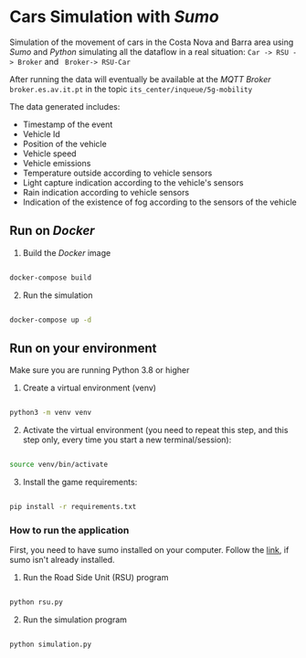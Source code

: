 
# Cars Simulation with _Sumo_

Simulation of the movement of cars in the Costa Nova and Barra area using _Sumo_ and _Python_ simulating all the dataflow in a real situation: `Car -> RSU -> Broker` and ` Broker-> RSU-Car`

After running the data will eventually be available at the _MQTT Broker_ `broker.es.av.it.pt` in the topic `its_center/inqueue/5g-mobility`

The data generated includes:
- Timestamp of the event
- Vehicle Id
- Position of the vehicle
- Vehicle speed
- Vehicle emissions
- Temperature outside according to vehicle sensors
- Light capture indication according to the vehicle's sensors
- Rain indication according to vehicle sensors
- Indication of the existence of fog according to the sensors of the vehicle

## Run on _Docker_

1. Build the _Docker_ image

```bash

docker-compose build

```

2. Run the simulation

```bash

docker-compose up -d

```

## Run on your environment

Make sure you are running Python 3.8 or higher

1. Create a virtual environment (venv)

```bash

python3 -m venv venv

```

  

2. Activate the virtual environment (you need to repeat this step, and this step only, every time you start a new terminal/session):

```bash

source venv/bin/activate

```

  

3. Install the game requirements:

```bash

pip install -r requirements.txt

```

### How to run the application

First, you need to have sumo installed on your computer. Follow the [link](https://sumo.dlr.de/docs/Downloads.php#linux_binaries), if sumo isn't already installed.

1. Run the Road Side Unit (RSU) program

```bash

python rsu.py

```

2. Run the simulation program

```bash

python simulation.py

```
